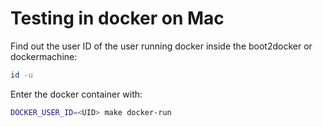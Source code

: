 # Testing in docker on Mac

Find out the user ID of the user running docker inside the boot2docker or
dockermachine:
```sh
id -u
```

Enter the docker container with:
```sh
DOCKER_USER_ID=<UID> make docker-run
```
